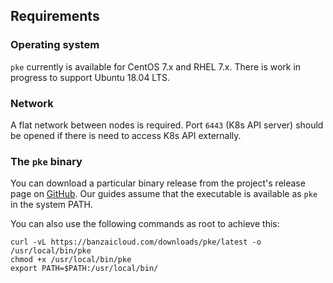 ## Requirements

### Operating system

`pke` currently is available for CentOS 7.x and RHEL 7.x. There is work in progress to support Ubuntu 18.04 LTS.

### Network

A flat network between nodes is required. Port `6443` (K8s API server) should be opened if there is need to access K8s API externally.

### The `pke` binary

You can download a particular binary release from the project's release page on [GitHub](https://github.com/banzaicloud/pke/releases). Our guides assume that the executable is available as `pke` in the system PATH.

You can also use the following commands as root to achieve this:


```
curl -vL https://banzaicloud.com/downloads/pke/latest -o /usr/local/bin/pke
chmod +x /usr/local/bin/pke
export PATH=$PATH:/usr/local/bin/
```
